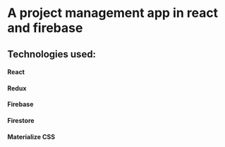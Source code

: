 # A project management app in react and firebase

## Technologies used:

#### React

#### Redux

#### Firebase

#### Firestore

#### Materialize CSS
